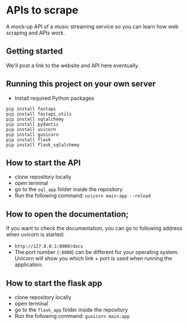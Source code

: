 # APIs to scrape

A mock-up API of a music streaming service so you can learn how web scraping and APIs work.

## Getting started

We'll post a link to the website and API here eventually.

## Running this project on your own server

- Install required Python packages

```
pip install fastapi
pip install fastapi_utils
pip install sqlalchemy
pip install pydantic
pip install uvicorn
pip install gunicorn
pip install flask
pip install flask_sqlalchemy
```

## How to start the API
- clone repository locally
- open terminal
- go to the `sql_app` folder inside the repository
- Run the following command: `uvicorn main:app --reload`

## How to open the documentation;
If you want to check the documentation, you can go to following address when uvicorn is started: 
- `http://127.0.0.1:8000/docs`
- The port number (`:8000`) can be different for your operating system. Uvicorn will show you which link + port is used when running the application.

## How to start the flask app
- clone repository locally
- open terminal
- go to the `flask_app` folder inside the repository
- Run the following command: `gunicorn main:app`

